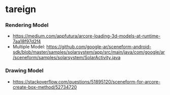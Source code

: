 # tareign

### Rendering Model
- https://medium.com/appfutura/arcore-loading-3d-models-at-runtime-7aa18f97d2f4
- Multiple Model: https://github.com/google-ar/sceneform-android-sdk/blob/master/samples/solarsystem/app/src/main/java/com/google/ar/sceneform/samples/solarsystem/SolarActivity.java


### Drawing Model
- https://stackoverflow.com/questions/51895120/sceneform-for-arcore-create-box-method/52734720
